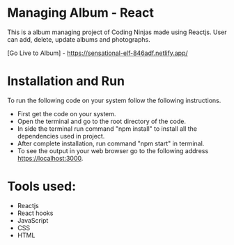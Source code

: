 # Managing Album - React
This is a album managing project of Coding Ninjas made using Reactjs. User can add, delete, update albums and photographs. 

[Go Live to Album] - https://sensational-elf-846adf.netlify.app/

# Installation and Run
To run the following code on your system follow the following instructions.
- First get the code on your system.
- Open the terminal and go to the root directory of the code.
- In side the terminal run command "npm install" to install all the dependencies used in project.
- After complete installation, run command "npm start" in terminal.
- To see the output in your web browser go to the following address [https://localhost:3000](https://localhost:3000).

# Tools used:
- Reactjs
- React hooks
- JavaScript
- CSS
- HTML

  
